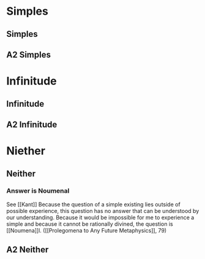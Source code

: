 # Simples

## Simples

## A2 Simples

# Infinitude

## Infinitude

## A2 Infinitude

# Niether

## Neither

### Answer is Noumenal
See [[Kant]]
Because the question of a simple existing lies outside of possible experience, this question has no answer that can be understood by our understanding. Because it would be impossible for me to experience a simple and because it cannot be rationally divined, the question is [[Noumena]]l.
	([[Prolegomena to Any Future Metaphysics]], 79)

## A2 Neither